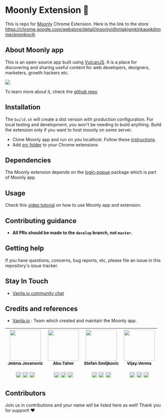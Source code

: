 # Moonly Extension 🌙

This is repo for [Moonly](https://moon.ly) Chrome Extension. Here is the link to the store https://chrome.google.com/webstore/detail/moonly/dhmlakjgmklnkaopkdnnmecknpnkncjh

## About Moonly app

This is an open-source app built using [VulcanJS](http://vulcanjs.org/). It is a place for discovering and sharing useful content for web developers, designers, marketers, growth hackers etc.  

![](https://i.imgur.com/I4y7TLL.png)

To learn more about it, check the [github repo](https://github.com/Moonly-App/moonly-app)


## Installation

The `build.sh` will create a dist version with production configuration. For local testing and development, you won't be needing to build anything. Build the extension only if you want to host moonly on some server.

- Clone Moonly app and run on you localhost. Follow these [instructions](https://github.com/Moonly-App/moonly-app#installation).
- Add [src folder](https://github.com/Moonly-App/moonly-extension/tree/master/src) to your Chrome extensions

## Dependencies

The Moonly extension depends on the [login-popup](https://github.com/Moonly-App/moonly-app/tree/master/packages/login-popup) package which is part of Moonly app.


## Usage

Check this [video tutorial](https://www.youtube.com/watch?v=-Ndiqsoza1E) on how to use Moonly app and extension.


## Contributing guidance

- **All PRs should be made to the `develop` branch, not `master`.**

## Getting help

If you have questions, concerns, bug reports, etc, please file an issue in this repository's issue tracker. 

## Stay In Touch

- [Vanila.io community chat](https://chat.vanila.io/channel/moonly-os)

## Credits and references

- [Vanila.io](https://vanila.io) : Team which created and maintain the Moonly app.

| [<img src="https://instagram.fbeg2-1.fna.fbcdn.net/vp/5a92d144cd10f29b0922f812317f2175/5B6F166C/t51.2885-15/e35/30086970_2052232795048853_1375623066507280384_n.jpg" width="100px;"/><br /><sub><b>Jelena Jovanovic</b></sub>](https://github.com/jelenajjo)<br /><br />[<img src="https://cdn4.iconfinder.com/data/icons/social-media-icons-the-circle-set/48/instagram_circle-256.png" width="18px;"/>](https://instagram.com/plavookac) [<img src="https://cdn4.iconfinder.com/data/icons/social-media-icons-the-circle-set/48/twitter_circle-256.png" width="18px;"/>](https://twitter.com/plavookac) [<img src="https://cdn4.iconfinder.com/data/icons/social-media-icons-the-circle-set/48/youtube_circle-256.png" width="18px;"/>](https://youtube.com/c/plavookac) | [<img src="https://scontent.fbeg2-1.fna.fbcdn.net/v/t1.0-9/16938831_1876864695931222_8322976474409168010_n.jpg?_nc_cat=0&oh=a7ba5c1965053059d9c6d21c029f2c9f&oe=5B27E09D" width="100px;"/><br /><sub><b>Abu Taher</b></sub>](https://github.com/entrptaher)<br /><br />[<img src="https://cdn4.iconfinder.com/data/icons/social-media-icons-the-circle-set/48/instagram_circle-256.png" width="18px;"/>](https://instagram.com/entrptaher) [<img src="https://cdn4.iconfinder.com/data/icons/social-media-icons-the-circle-set/48/twitter_circle-256.png" width="18px;"/>](https://twitter.com/entrptaher) [<img src="https://cdn4.iconfinder.com/data/icons/social-media-icons-the-circle-set/48/facebook_circle-256.png" width="18px;"/>](https://www.facebook.com/entrptaher) | [<img src="https://scontent.fbeg2-1.fna.fbcdn.net/v/t1.0-9/21558004_273521776497426_8560203209024488486_n.jpg?_nc_cat=0&oh=dd03f038949aaface87e72dca5e67642&oe=5B5B2282" width="100px;"/><br /><sub><b>Stefan Smiljkovic</b></sub>](https://www.github.com/shtefcs)<br /><br />[<img src="https://cdn4.iconfinder.com/data/icons/social-media-icons-the-circle-set/48/linkedin_circle-256.png" width="18px;"/>](https://www.linkedin.com/in/stefan-smiljkovic-196abb30/) [<img src="https://cdn4.iconfinder.com/data/icons/social-media-icons-the-circle-set/48/twitter_circle-256.png" width="18px;"/>](https://twitter.com/shtefcs) [<img src="https://cdn4.iconfinder.com/data/icons/social-media-icons-the-circle-set/48/facebook_circle-256.png" width="18px;"/>](https://www.facebook.com/stefan.smiljkovic) | [<img src="https://scontent.fbeg2-1.fna.fbcdn.net/v/t1.0-9/19399552_997949183640937_5308095789826269421_n.jpg?_nc_cat=0&oh=df8d78374f0a47ec3adb8d846a1f8ed4&oe=5B5403AE" width="100px;"/><br /><sub><b>Vijay Verma</b></sub>](http://vijayverma.co/)<br /><br /> [<img src="https://cdn4.iconfinder.com/data/icons/social-media-icons-the-circle-set/48/instagram_circle-256.png" width="18px;"/>](https://instagram.com/realvjy) [<img src="https://cdn4.iconfinder.com/data/icons/social-media-icons-the-circle-set/48/twitter_circle-256.png" width="18px;"/>](https://twitter.com/realvjy) [<img src="https://cdn1.iconfinder.com/data/icons/social-icon-1-1/512/social_style_1_dribb-256.png" width="18px;"/>](https://www.dribbble.com/realvjy)|
| :---: | :---: | :---: | :---: |

## Contributors

Join us in contributions and your name will be listed here as well! Thank you for support! :heart: 

